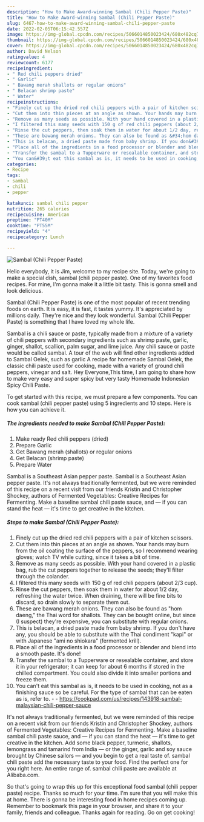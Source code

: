 ```yaml
---
description: "How to Make Award-winning Sambal (Chili Pepper Paste)"
title: "How to Make Award-winning Sambal (Chili Pepper Paste)"
slug: 6467-how-to-make-award-winning-sambal-chili-pepper-paste
date: 2022-02-05T06:15:42.557Z
image: https://img-global.cpcdn.com/recipes/5066014850023424/680x482cq70/sambal-chili-pepper-paste-recipe-main-photo.jpg
thumbnail: https://img-global.cpcdn.com/recipes/5066014850023424/680x482cq70/sambal-chili-pepper-paste-recipe-main-photo.jpg
cover: https://img-global.cpcdn.com/recipes/5066014850023424/680x482cq70/sambal-chili-pepper-paste-recipe-main-photo.jpg
author: David Nelson
ratingvalue: 4
reviewcount: 6177
recipeingredient:
- " Red chili peppers dried"
- " Garlic"
- " Bawang merah shallots or regular onions"
- " Belacan shrimp paste"
- " Water"
recipeinstructions:
- "Finely cut up the dried red chili peppers with a pair of kitchen scissors."
- "Cut them into thin pieces at an angle as shown. Your hands may burn from the oil coating the surface of the peppers, so I recommend wearing gloves; watch TV while cutting, since it takes a bit of time."
- "Remove as many seeds as possible. With your hand covered in a plastic bag, rub the cut peppers together to release the seeds; they&#39;ll filter through the colander."
- "I filtered this many seeds with 150 g of red chili peppers (about 2/3 cup)."
- "Rinse the cut peppers, then soak them in water for about 1/2 day, refreshing the water twice. When draining, there will be fine bits to discard, so drain slowly to separate them out."
- "These are bawang merah onions. They can also be found as &#34;hom daeng,&#34; the Thai word for shallots. They can be bought online, but since (I suspect) they&#39;re expensive, you can substitute with regular onions."
- "This is belacan, a dried paste made from baby shrimp. If you don&#39;t have any, you should be able to substitute with the Thai condiment &#34;kapi&#34; or with Japanese &#34;ami no shiokara&#34; (fermented krill)."
- "Place all of the ingredients in a food processor or blender and blend into a smooth paste. It&#39;s done!"
- "Transfer the sambal to a Tupperware or resealable container, and store it in your refrigerator; it can keep for about 6 months if stored in the chilled compartment. You could also divide it into smaller portions and freeze them."
- "You can&#39;t eat this sambal as is, it needs to be used in cooking, not as a finishing sauce so be careful. For the type of sambal that can be eaten as is, refer to.  https://cookpad.com/us/recipes/143918-sambal-malaysian-chili-pepper-sauce"
categories:
- Recipe
tags:
- sambal
- chili
- pepper

katakunci: sambal chili pepper 
nutrition: 265 calories
recipecuisine: American
preptime: "PT40M"
cooktime: "PT55M"
recipeyield: "4"
recipecategory: Lunch

---
```



![Sambal (Chili Pepper Paste)](https://img-global.cpcdn.com/recipes/5066014850023424/680x482cq70/sambal-chili-pepper-paste-recipe-main-photo.jpg)

Hello everybody, it is Jim, welcome to my recipe site. Today, we're going to make a special dish, sambal (chili pepper paste). One of my favorites food recipes. For mine, I'm gonna make it a little bit tasty. This is gonna smell and look delicious.

Sambal (Chili Pepper Paste) is one of the most popular of recent trending foods on earth. It is easy, it is fast, it tastes yummy. It's appreciated by millions daily. They're nice and they look wonderful. Sambal (Chili Pepper Paste) is something that I have loved my whole life.

Sambal is a chili sauce or paste, typically made from a mixture of a variety of chili peppers with secondary ingredients such as shrimp paste, garlic, ginger, shallot, scallion, palm sugar, and lime juice. Any chili sauce or paste would be called sambal. A tour of the web will find other ingredients added to Sambal Oelek, such as garlic A recipe for homemade Sambal Oelek, the classic chili paste used for cooking, made with a variety of ground chili peppers, vinegar and salt. Hey Everyone,This time, I am going to share how to make very easy and super spicy but very tasty Homemade Indonesian Spicy Chili Paste.


To get started with this recipe, we must prepare a few components. You can cook sambal (chili pepper paste) using 5 ingredients and 10 steps. Here is how you can achieve it.

<!--inarticleads1-->

##### The ingredients needed to make Sambal (Chili Pepper Paste):

1. Make ready  Red chili peppers (dried)
1. Prepare  Garlic
1. Get  Bawang merah (shallots) or regular onions
1. Get  Belacan (shrimp paste)
1. Prepare  Water


Sambal is a Southeast Asian pepper paste. Sambal is a Southeast Asian pepper paste. It&#39;s not always traditionally fermented, but we were reminded of this recipe on a recent visit from our friends Kristin and Christopher Shockey, authors of Fermented Vegetables: Creative Recipes for Fermenting. Make a baseline sambal chili paste sauce, and — if you can stand the heat — it&#39;s time to get creative in the kitchen. 

<!--inarticleads2-->

##### Steps to make Sambal (Chili Pepper Paste):

1. Finely cut up the dried red chili peppers with a pair of kitchen scissors.
1. Cut them into thin pieces at an angle as shown. Your hands may burn from the oil coating the surface of the peppers, so I recommend wearing gloves; watch TV while cutting, since it takes a bit of time.
1. Remove as many seeds as possible. With your hand covered in a plastic bag, rub the cut peppers together to release the seeds; they&#39;ll filter through the colander.
1. I filtered this many seeds with 150 g of red chili peppers (about 2/3 cup).
1. Rinse the cut peppers, then soak them in water for about 1/2 day, refreshing the water twice. When draining, there will be fine bits to discard, so drain slowly to separate them out.
1. These are bawang merah onions. They can also be found as &#34;hom daeng,&#34; the Thai word for shallots. They can be bought online, but since (I suspect) they&#39;re expensive, you can substitute with regular onions.
1. This is belacan, a dried paste made from baby shrimp. If you don&#39;t have any, you should be able to substitute with the Thai condiment &#34;kapi&#34; or with Japanese &#34;ami no shiokara&#34; (fermented krill).
1. Place all of the ingredients in a food processor or blender and blend into a smooth paste. It&#39;s done!
1. Transfer the sambal to a Tupperware or resealable container, and store it in your refrigerator; it can keep for about 6 months if stored in the chilled compartment. You could also divide it into smaller portions and freeze them.
1. You can&#39;t eat this sambal as is, it needs to be used in cooking, not as a finishing sauce so be careful. For the type of sambal that can be eaten as is, refer to. -  - https://cookpad.com/us/recipes/143918-sambal-malaysian-chili-pepper-sauce


It&#39;s not always traditionally fermented, but we were reminded of this recipe on a recent visit from our friends Kristin and Christopher Shockey, authors of Fermented Vegetables: Creative Recipes for Fermenting. Make a baseline sambal chili paste sauce, and — if you can stand the heat — it&#39;s time to get creative in the kitchen. Add some black pepper, turmeric, shallots, lemongrass and tamarind from India — or the ginger, garlic and soy sauce brought by Chinese sailors — and you begin to get a real taste of. sambal chili paste add the necessary taste to your food. Find the perfect one for you right here. An entire range of. sambal chili paste are available at Alibaba.com. 

So that's going to wrap this up for this exceptional food sambal (chili pepper paste) recipe. Thanks so much for your time. I'm sure that you will make this at home. There is gonna be interesting food in home recipes coming up. Remember to bookmark this page in your browser, and share it to your family, friends and colleague. Thanks again for reading. Go on get cooking!

